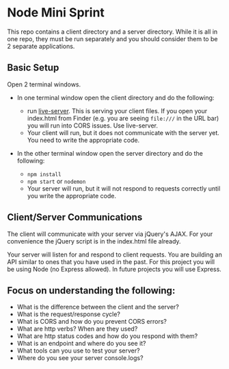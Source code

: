# Node Mini Sprint

This repo contains a client directory and a server directory. While it is all in one repo, they must be run separately and you should consider them to be 2 separate applications.

## Basic Setup

Open 2 terminal windows.

* In one terminal window open the client directory and do the following:
  - run [live-server](https://www.npmjs.com/package/live-server). This is serving your client files. If you open your index.html from Finder (e.g. you are seeing `file:///` in the URL bar) you will run into CORS issues. Use live-server.
  - Your client will run, but it does not communicate with the server yet. You need to write the appropriate code.

* In the other terminal window open the server directory and do the following:
  - `npm install`
  - `npm start` or `nodemon`
  - Your server will run, but it will not respond to requests correctly until you write the appropriate code.

## Client/Server Communications
  The client will communicate with your server via jQuery's AJAX. For your convenience the jQuery script is in the index.html file already.

  Your server will listen for and respond to client requests. You are building an API similar to ones that you have used in the past. For this project you will be using Node (no Express allowed). In future projects you will use Express.

## Focus on understanding the following:
- What is the difference between the client and the server?
- What is the request/response cycle?
- What is CORS and how do you prevent CORS errors?
- What are http verbs? When are they used?
- What are http status codes and how do you respond with them?
- What is an endpoint and where do you see it?
- What tools can you use to test your server?
- Where do you see your server console.logs?
